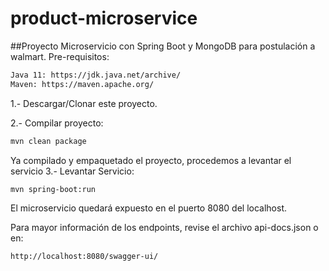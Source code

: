 # product-microservice
##Proyecto Microservicio con Spring Boot y MongoDB para postulación a walmart.
Pre-requisitos:
```sh
Java 11: https://jdk.java.net/archive/
Maven: https://maven.apache.org/
```

1.- Descargar/Clonar este proyecto.

2.- Compilar proyecto:
```sh
mvn clean package
```

Ya compilado y empaquetado el proyecto, procedemos a levantar el servicio
3.- Levantar Servicio:
```sh
mvn spring-boot:run
```

El microservicio quedará expuesto en el puerto 8080 del localhost.

Para mayor información de los endpoints, revise el archivo api-docs.json o en:
```sh
http://localhost:8080/swagger-ui/
```